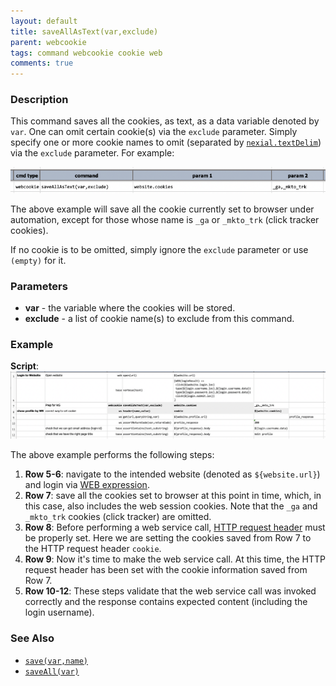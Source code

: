 ```yaml
---
layout: default
title: saveAllAsText(var,exclude)
parent: webcookie
tags: command webcookie cookie web
comments: true
---
```



### Description
This command saves all the cookies, as text, as a data variable denoted by `var`. One can omit certain cookie(s) via
the `exclude` parameter. Simply specify one or more cookie names to omit (separated by 
[`nexial.textDelim`](../../systemvars/index.html#nexial.textDelim)) via the `exclude` parameter. For example:

![](image/saveAllAsText_01.png)

The above example will save all the cookie currently set to browser under automation, except for those whose name is 
`_ga` or `_mkto_trk` (click tracker cookies).

If no cookie is to be omitted, simply ignore the `exclude` parameter or use `(empty)` for it.


### Parameters
- **var** - the variable where the cookies will be stored.
- **exclude** - a list of cookie name(s) to exclude from this command.


### Example
**Script**:<br/>
![](image/saveAllAsText_02.png)

The above example performs the following steps:
1. **Row 5-6**: navigate to the intended website (denoted as `${website.url}`) and login via 
   [WEB expression](../../expressions/WEBexpression).
2. **Row 7**: save all the cookies set to browser at this point in time, which, in this case, also includes the web session 
   cookies. Note that the `_ga` and `_mkto_trk` cookies (click tracker) are omitted.
3. **Row 8**: Before performing a web service call, [HTTP request header](../ws/header(name,value)) must be properly set. 
   Here we are setting the cookies saved from Row 7 to the HTTP request header `cookie`.
4. **Row 9**: Now it's time to make the web service call. At this time, the HTTP request header has been set with the cookie
   information saved from Row 7.
5. **Row 10-12**: These steps validate that the web service call was invoked correctly and the response contains expected
   content (including the login username).


### See Also
- [`save(var,name)`](save(var,name))
- [`saveAll(var)`](saveAll(var))
